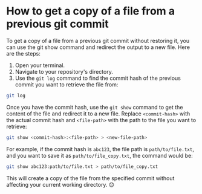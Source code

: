 # How to get a copy of a file from a previous git commit 

To get a copy of a file from a previous git commit without restoring it, you can use the git show command and redirect the output to a new file. Here are the steps:

1. Open your terminal.
2. Navigate to your repository's directory.
3. Use the `git log` command to find the commit hash of the previous commit you want to retrieve the file from:

```bash
git log
```

Once you have the commit hash, use the `git show` command to get the content of the file and redirect it to a new file. Replace `<commit-hash>` with the actual commit hash and `<file-path>` with the path to the file you want to retrieve:

```bash
git show <commit-hash>:<file-path> > <new-file-path>
```

For example, if the commit hash is `abc123`, the file path is `path/to/file.txt`, and you want to save it as `path/to/file_copy.txt`, the command would be:

```bash
git show abc123:path/to/file.txt > path/to/file_copy.txt
```

This will create a copy of the file from the specified commit without affecting your current working directory. 😊